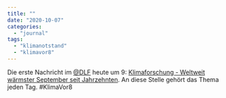 ```yaml
---
title: ""
date: "2020-10-07"
categories: 
  - "journal"
tags: 
  - "klimanotstand"
  - "klimavor8"
---
```


Die erste Nachricht im [@DLF](https://twitter.com/DLF "Deutschlandfunk (@DLF) / Twitter") heute um 9: [Klimaforschung - Weltweit wärmster September seit Jahrzehnten](https://www.deutschlandfunk.de/klimaforschung-weltweit-waermster-september-seit-jahrzehnten.1939.de.html?drn:news_id=1180794 "Klimaforschung - Weltweit wärmster September seit Jahrzehnten"). An diese Stelle gehört das Thema jeden Tag. #KlimaVor8
